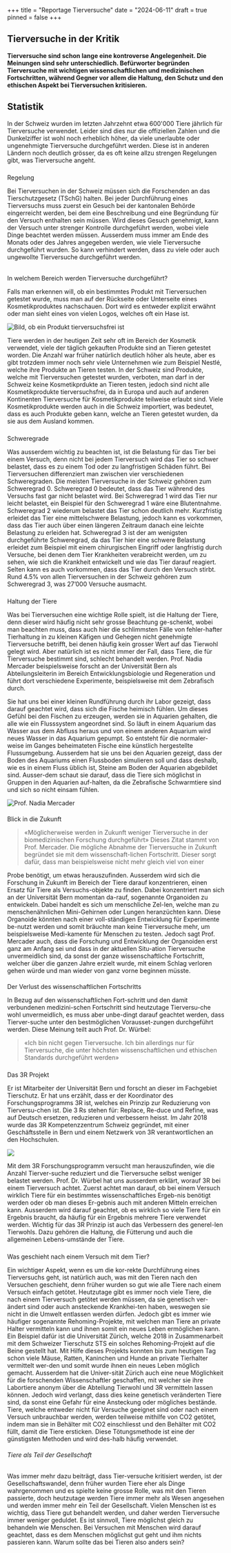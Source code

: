 +++
title = "Reportage Tierversuche"
date = "2024-06-11"
draft = true
pinned = false
+++
## Tierversuche in der Kritik


**Tierversuche sind schon lange eine kontroverse Angelegenheit. Die Meinungen sind sehr unterschiedlich. Befürworter begründen Tierversuche mit wichtigen wissenschaftlichen und medizinischen Fortschritten, während Gegner vor allem die Haltung, den Schutz und den ethischen Aspekt bei Tierversuchen kritisieren.**

## Statistik


In der Schweiz wurden im letzten Jahrzehnt etwa 600'000 Tiere jährlich für Tierversuche verwendet. Leider sind dies nur die offiziellen Zahlen und die Dunkelziffer ist wohl noch erheblich höher, da viele unerlaubte oder ungenehmigte Tierversuche durchgeführt werden. Diese ist in anderen Ländern noch deutlich grösser, da es oft keine allzu strengen Regelungen gibt, was Tierversuche angeht. 

### 
Regelung


Bei Tierversuchen in der Schweiz müssen sich die Forschenden an das Tierschutzgesetz (TSchG) halten. Bei jeder Durchführung eines Tierversuchs muss zuerst ein Gesuch bei der kantonalen Behörde eingerreicht werden, bei dem eine Beschreibung und eine Begründung für den Versuch enthalten sein müssen. Wird dieses Gesuch genehmigt, kann der Versuch unter strenger Kontrolle durchgeführt werden, wobei viele Dinge beachtet werden müssen. Ausserdem muss immer am Ende des Monats oder des Jahres angegeben werden, wie viele Tierversuche durchgeführt wurden. So kann verhindert werden, dass zu viele oder auch ungewollte Tierversuche durchgeführt werden. 

###### 
In welchem Bereich werden Tierversuche durchgeführt?


Falls man erkennen will, ob ein bestimmtes Produkt mit Tierversuchen getestet wurde, muss man auf der Rückseite oder Unterseite eines Kosmetikproduktes nachschauen. Dort wird es entweder explizit erwähnt oder man sieht eines von vielen Logos, welches oft ein Hase ist.  

![Bild, ob ein Produkt tierversuchsfrei ist](bild_2024-06-11_091407675.png)



Tiere werden in der heutigen Zeit sehr oft im Bereich der Kosmetik verwendet, viele der täglich gekauften Produkte sind an Tieren getestet worden. Die Anzahl war früher natürlich deutlich höher als heute, aber es gibt trotzdem immer noch sehr viele Unternehmen wie zum Beispiel Nestlé, welche ihre Produkte an Tieren testen. In der Schweiz sind Produkte, welche mit Tierversuchen getestet wurden, verboten, man darf in der Schweiz keine Kosmetikprdukte an Tieren testen, jedoch 
sind nicht alle Kosmetikprodukte tierversuchsfrei, da in Europa und auch auf anderen Kontinenten Tierversuche für Kosmetikprodukte teilweise erlaubt sind. Viele Kosmetikprodukte werden auch in die Schweiz importiert, was bedeutet, dass es auch Produkte geben kann, welche an Tieren getestet wurden, da sie aus dem Ausland kommen.

### 
Schweregrade


Was ausserdem wichtig zu beachten ist, ist die Belastung für das Tier bei einem Versuch, denn nicht bei jedem Tierversuch wird das Tier so schwer belastet, dass es zu einem Tod oder zu langfristigen Schäden führt. Bei Tierversuchen differenziert man zwischen vier verschiedenen Schweregraden. Die meisten Tierversuche in der Schweiz gehören zum Schweregrad 0. Schweregrad 0 bedeutet, dass das Tier während des Versuchs fast gar nicht belastet wird. Bei Schweregrad 1 wird das Tier nur leicht belastet, ein Beispiel für den Schweregrad 1 wäre eine Blutentnahme. Schweregrad 2 wiederum belastet das Tier schon deutlich mehr. Kurzfristig erleidet das Tier eine mittelschwere Belastung, jedoch kann es vorkommen, dass das Tier auch über einen längeren Zeitraum danach eine leichte Belastung zu erleiden hat. Schweregrad 3 ist der am wenigsten durchgeführte Schweregrad, da das Tier hier eine schwere Belastung erleidet zum Beispiel mit einem chirurgischen Eingriff oder langfristig durch Versuche, bei denen dem Tier Krankheiten verabreicht werden, um zu sehen, wie sich die Krankheit entwickelt und wie das Tier darauf reagiert. Selten kann es auch vorkommen, dass das Tier durch den Versuch stirbt. Rund 
4.5% von allen Tierversuchen in der Schweiz gehören zum Schweregrad 3, was 27’000 Versuche ausmacht.



##### 
Haltung der Tiere


Was bei Tierversuchen eine wichtige Rolle spielt, ist die Haltung der Tiere, denn dieser wird häufig nicht sehr grosse Beachtung ge-schenkt, wobei man beachten muss, dass auch hier die schlimmsten Fälle von fehler-hafter Tierhaltung in zu kleinen Käfigen und Gehegen nicht genehmigte Tierversuche betrifft, bei denen häufig kein grosser Wert auf das Tierwohl gelegt wird.
Aber natürlich ist es nicht immer der Fall, dass Tiere, die für Tierversuche bestimmt sind, schlecht behandelt werden. Prof. Nadia Mercader beispielsweise forscht an der Universität Bern als Abteilungsleiterin im Bereich Entwicklungsbiologie und Regeneration und führt dort verschiedene Experimente, beispielsweise mit dem Zebrafisch durch. 


Sie hat uns bei einer kleinen Rundführung durch ihr Labor gezeigt, dass darauf geachtet wird, dass sich die Fische heimisch fühlen. Um dieses Gefühl bei den Fischen zu erzeugen, werden sie in Aquarien gehalten, die alle wie ein Flusssystem angeordnet sind. So läuft in einem Aquarium das Wasser aus dem Abfluss heraus und von einem anderen Aquarium wird neues Wasser in das Aquarium gepumpt. So entsteht für die normaler-weise im Ganges beheimateten Fische eine künstlich hergestellte Flussumgebung.
Ausserdem hat sie uns bei den Aquarien gezeigt, dass der Boden des Aquariums einen Flussboden simulieren soll und dass deshalb, wie es in einem Fluss üblich ist, Steine am Boden der Aquarien abgebildet sind. Ausser-dem schaut sie darauf, dass die Tiere sich möglichst in Gruppen in den Aquarien auf-halten, da die Zebrafische Schwarmtiere sind und sich so nicht einsam fühlen. 



![Prof. Nadia Mercader](kopf.jpg)

#### 
Blick in die Zukunft

>
> «Möglicherweise werden in Zukunft weniger Tierversuche in der biomedizinischen Forschung durchgeführt»
> Dieses Zitat stammt von Prof. Mercader. Die mögliche Abnahme der Tierversuche in Zukunft begründet sie mit dem wissenschaft-lichen Fortschritt. Dieser sorgt dafür, dass man beispielsweise nicht mehr gleich viel von einer 

Probe benötigt, um etwas herauszufinden. Ausserdem wird sich die Forschung in Zukunft im Bereich der Tiere darauf konzentrieren, einen Ersatz für Tiere als Versuchs-objekte zu finden. Dabei konzentriert man sich an der Universität Bern momentan da-rauf, sogenannte Organoiden zu entwickeln. Dabei handelt es sich um menschliche Zel-len, welche man zu menschenähnlichen Mini-Gehirnen oder Lungen heranzüchten kann. Diese Organoide könnten nach einer voll-ständigen Entwicklung für Experimente be-nutzt werden und somit bräuchte man keine Tierversuche mehr, um beispielsweise Medi-kamente für Menschen zu testen. Jedoch sagt Prof. Mercader auch, dass die Forschung und Entwicklung der Organoiden erst ganz am Anfang sei und dass in der aktuellen Situ-ation Tierversuche unvermeidlich sind, da sonst der ganze wissenschaftliche Fortschritt, welcher über die ganzen Jahre erzielt wurde, mit einem Schlag verloren gehen würde und man wieder von ganz vorne beginnen müsste.

#### 
Der Verlust des wissenschaftlichen Fortschritts


In Bezug auf den wissenschaftlichen Fort-schritt und den damit verbundenen medizini-schen Fortschritt sind heutzutage Tierversu-che wohl unvermeidlich, es muss aber unbe-dingt darauf geachtet werden, dass Tierver-suche unter den bestmöglichen Vorausset-zungen durchgeführt werden. Diese Meinung teilt auch Prof. Dr. Würbel: 

>
> «Ich bin nicht gegen Tierversuche. Ich bin allerdings nur für Tierversuche, die unter höchsten wissenschaftlichen und ethischen Standards durchgeführt werden» 

##### 
Das 3R Projekt


Er ist Mitarbeiter der Universität Bern und forscht an dieser im Fachgebiet Tierschutz. Er hat uns erzählt, dass er der Koordinator des Forschungsprogramms 3R ist, welches ein Prinzip zur Reduzierung von Tierversu-chen ist. Die 3 Rs stehen für: Replace, Re-duce und Refine, was auf Deutsch ersetzen, reduzieren und verbessern heisst. Im Jahr 2018 wurde das 3R Kompetenzzentrum Schweiz gegründet, mit einer Geschäftsstelle in Bern und einem Netzwerk von 3R verantwortlichen an den Hochschulen. 

![](hannophoto.jpg)


Mit dem 3R Forschungsprogramm versucht man herauszufinden, wie die Anzahl Tierver-suche reduziert und die Tierversuche selbst weniger belastet werden. Prof. Dr. Würbel hat uns ausserdem erklärt, worauf 3R bei einem Tierversuch achtet.  Zuerst achtet man darauf, ob bei einem Versuch wirklich Tiere für ein bestimmtes wissenschaftliches Ergeb-nis benötigt werden oder ob man dieses Er-gebnis auch mit anderen Mitteln erreichen kann. Ausserdem wird darauf geachtet, ob es wirklich so viele Tiere für ein Ergebnis braucht, da häufig für ein Ergebnis mehrere Tiere verwendet werden. Wichtig für das 3R Prinzip ist auch das Verbessern des generel-len Tierwohls. Dazu gehören die Haltung, die Fütterung und auch die allgemeinen Lebens-umstände der Tiere. 

### 
Was geschieht nach einem Versuch mit dem Tier?


Ein wichtiger Aspekt, wenn es um die kor-rekte Durchführung eines Tierversuchs geht, ist natürlich auch, was mit den Tieren nach den Versuchen geschieht, denn früher wurden so gut wie alle Tiere nach einem Versuch einfach getötet. Heutzutage gibt es immer noch viele Tiere, die nach einem Tierversuch getötet werden müssen, da sie genetisch ver-ändert sind oder auch ansteckende Krankhei-ten haben, weswegen sie nicht in die Umwelt entlassen werden dürfen. Jedoch gibt es immer wie häufiger sogenannte Rehoming-Projekte, mit welchen man Tiere an private Halter vermitteln kann und ihnen somit ein neues Leben ermöglichen kann. Ein Beispiel dafür ist die Universität Zürich, welche 2018 in Zusammenarbeit mit dem Schweizer Tierschutz STS ein solches Rehoming-Projekt auf die Beine gestellt hat. Mit Hilfe dieses Projekts konnten bis zum heutigen Tag schon viele Mäuse, Ratten, Kaninchen und Hunde an private Tierhalter vermittelt wer-den und somit wurde ihnen ein neues Leben möglich gemacht. Ausserdem hat die Univer-sität Zürich auch eine neue Möglichkeit für die forschenden Wissenschaftler geschaffen, mit welcher sie ihre Labortiere anonym über die Abteilung Tierwohl und 3R vermitteln lassen können. Jedoch wird verlangt, dass dies keine genetisch veränderten Tiere sind, da sonst eine Gefahr für eine Ansteckung oder mögliches bestände. 
Tiere, welche entweder nicht für Versuche geeignet sind oder nach einem Versuch unbrauchbar werden, werden teilweise mithilfe von CO2 getötet, indem man sie in Behälter mit CO2 einschliesst und den Behälter mit CO2 füllt, damit die Tiere ersticken. Diese Tötungsmethode ist eine der günstigsten Methoden und wird des-halb häufig verwendet. 

###### Tiere als Teil der Gesellschaft


Was immer mehr dazu beiträgt, dass Tier-versuche kritisiert werden, ist der Gesellschaftswandel, denn früher wurden Tiere eher als Dinge wahrgenommen und es spielte keine grosse Rolle, was mit den Tieren passierte, doch heutzutage werden Tiere immer mehr als Wesen angesehen und werden immer mehr ein Teil der Gesellschaft. Vielen Menschen ist es wichtig, dass Tiere gut behandelt werden, und daher werden Tierversuche immer weniger geduldet. 
Es ist sinnvoll, Tiere möglichst gleich zu behandeln wie Menschen. Bei Versuchen mit Menschen wird darauf geachtet, dass es dem Menschen möglichst gut geht und ihm nichts passieren kann. Warum sollte das bei Tieren also anders sein?